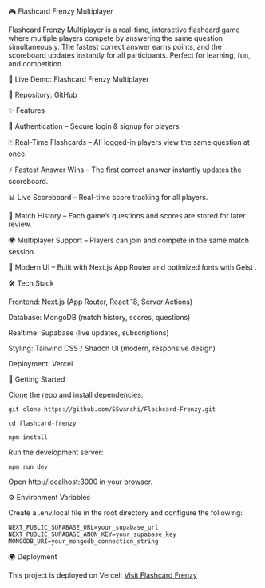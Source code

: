 🎮 Flashcard Frenzy Multiplayer

Flashcard Frenzy Multiplayer is a real-time, interactive flashcard game where multiple players compete by answering the same question simultaneously.
The fastest correct answer earns points, and the scoreboard updates instantly for all participants. Perfect for learning, fun, and competition.

🔗 Live Demo: Flashcard Frenzy Multiplayer

📂 Repository: GitHub

✨ Features

🔑 Authentication – Secure login & signup for players.

🃏 Real-Time Flashcards – All logged-in players view the same question at once.

⚡ Fastest Answer Wins – The first correct answer instantly updates the scoreboard.

📊 Live Scoreboard – Real-time score tracking for all players.

💾 Match History – Each game’s questions and scores are stored for later review.

🌍 Multiplayer Support – Players can join and compete in the same match session.

🎨 Modern UI – Built with Next.js App Router and optimized fonts with Geist
.

🛠️ Tech Stack

Frontend: Next.js
 (App Router, React 18, Server Actions)

Database: MongoDB
 (match history, scores, questions)

Realtime: Supabase
 (live updates, subscriptions)

Styling: Tailwind CSS / Shadcn UI (modern, responsive design)

Deployment: Vercel

🚀 Getting Started

Clone the repo and install dependencies:

```
git clone https://github.com/SSwanshi/Flashcard-Frenzy.git

cd flashcard-frenzy

npm install
```

Run the development server:
```
npm run dev
```

Open http://localhost:3000 in your browser.

⚙️ Environment Variables

Create a .env.local file in the root directory and configure the following:

```
NEXT_PUBLIC_SUPABASE_URL=your_supabase_url
NEXT_PUBLIC_SUPABASE_ANON_KEY=your_supabase_key
MONGODB_URI=your_mongodb_connection_string
```

🌍 Deployment

This project is deployed on Vercel:
[Visit Flashcard Frenzy](https://flashcard-frenzy-vs7x.vercel.app)



